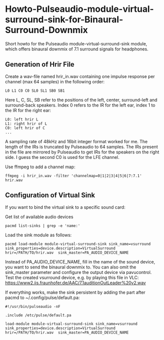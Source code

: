 # Howto-Pulseaudio-module-virtual-surround-sink-for-Binaural-Surround-Downmix
Short howto for the Pulseaudio module-virtual-surround-sink module, which offers binaural downmix of 7.1 surround signals for headphones.

## Generation of Hrir File
Create a wav-file named hrir_in.wav containing one impulse response per channel (max 64 samples) in the following order:
```
L0 L1 C0 C0 SL0 SL1 SB0 SB1
```
Here L, C, SL, SB refer to the positions of the left, center, surround-left and surround-back speakers. 
Index 0 refers to the IR for the left ear, index 1 to the IR for the right ear:
```
L0: left hrir L
L1: right hrir of L
C0: left hrir of C
...
```
A sampling rate of 48kHz and 16bit integer format worked for me. The length of the IRs is truncated by Pulseaudio to 64 samples. The IRs present in the file are mirrored by Pulseaudio to get IRs for the speakers on the right side. I guess the second C0 is used for the LFE channel.

Use ffmpeg to add a channel map:
```
ffmpeg -i hrir_in.wav -filter 'channelmap=0|1|2|3|4|5|6|7:7.1' hrir.wav
```

## Configuration of Virtual Sink

If you want to bind the virtual sink to a specific sound card:

Get list of available audio devices
```
pacmd list-sinks | grep -e 'name:'
 ```
Load the sink module as follows:
```
pacmd load-module module-virtual-surround-sink sink_name=vsurround sink_properties=device.description=VirtualSurround hrir=/PATH/TO/hrir.wav  sink_master=PA_AUDIO_DEVICE_NAME
```
Instead of PA_AUDIO_DEVICE_NAME, fill in the name of the sound device, you want to send the binaural downmix to. You can also omit the sink_master parameter and configure the output device via pavucontrol. Test the created vsurround device, e.g. by playing this file in VLC: https://www2.iis.fraunhofer.de/AAC/7.1auditionOutLeader%20v2.wav

If everything works, make the sink persistent by adding the part after pacmd to ~/.config/pulse/default.pa:
```
#!/usr/bin/pulseaudio -nF

.include /etc/pulse/default.pa

load-module module-virtual-surround-sink sink_name=vsurround sink_properties=device.description=VirtualSurround hrir=/PATH/TO/hrir.wav  sink_master=PA_AUDIO_DEVICE_NAME
```
